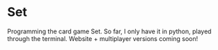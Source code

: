 # Set
Programming the card game Set. So far, I only have it in python, played through the terminal. Website + multiplayer versions coming soon!